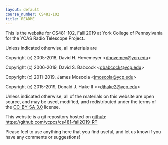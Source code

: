 ```yaml
---
layout: default
course_number: CS481-102
title: README
---
```


This is the website for CS481-102, Fall 2019 at York College of
Pennsylvania for the YCAS Radio Telescope Project.

Unless indicated otherwise, all materials are

Copyright (c) 2005-2018, David H. Hovemeyer &lt;<dhovemey@ycp.edu>&gt;

Copyright (c) 2006-2019, David S. Babcock &lt;<dbabcock@ycp.edu>&gt;

Copyright (c) 2011-2019, James Moscola &lt;<jmoscola@ycp.edu>&gt;

Copyright (c) 2015-2019, Donald J. Hake II &lt;<djhake2@ycp.edu&gt;

Unless indicated otherwise, all of the materials on this website
are open source, and may be used, modified, and redistributed
under the terms of the <a href="http://creativecommons.org/licenses/by-sa/3.0/us/">CC-BY-SA 3.0</a>
license.

This website is a git repository hosted on [github](https://github.com): <https://github.com/ycpcs/cs481-fall2019-RT>

Please feel to use anything here that you find useful,
and let us know if you have any comments or suggestions!
